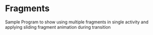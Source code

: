 Fragments
=========

Sample Program to show using multiple fragments in single activity and applying sliding fragment animation during transition
